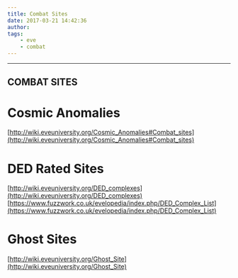 ```yaml
---
title: Combat Sites
date: 2017-03-21 14:42:36
author:
tags:
	- eve
	- combat
---
```

***

## COMBAT SITES

# Cosmic Anomalies

[http://wiki.eveuniversity.org/Cosmic_Anomalies#Combat_sites](http://wiki.eveuniversity.org/Cosmic_Anomalies#Combat_sites)

# DED Rated Sites

[http://wiki.eveuniversity.org/DED_complexes](http://wiki.eveuniversity.org/DED_complexes)
[https://www.fuzzwork.co.uk/evelopedia/index.php/DED_Complex_List](https://www.fuzzwork.co.uk/evelopedia/index.php/DED_Complex_List)

# Ghost Sites

[http://wiki.eveuniversity.org/Ghost_Site](http://wiki.eveuniversity.org/Ghost_Site)
